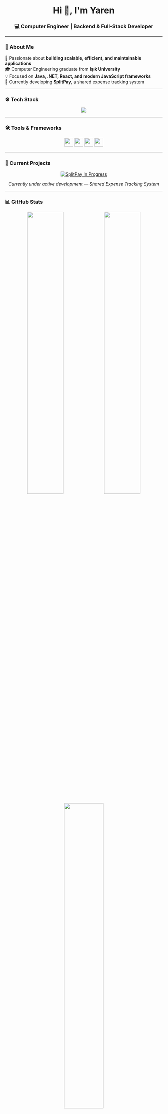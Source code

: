 <h1 align="center">Hi 👋, I'm Yaren</h1>
<h3 align="center">💻 Computer Engineer | Backend & Full-Stack Developer</h3>



---

### 🧩 About Me
🚀 Passionate about **building scalable, efficient, and maintainable applications**  
🎓 Computer Engineering graduate from **Işık University**  
💡 Focused on **Java, .NET, React, and modern JavaScript frameworks**  
🌱 Currently developing **SplitPay**, a shared expense tracking system  

---

### ⚙️ Tech Stack

<p align="center">
  <img src="https://skillicons.dev/icons?i=java,cs,dotnet,react,reactnative,js,html,css,nodejs,mysql,postman" />
</p>

---

### 🛠 Tools & Frameworks

<p align="center">
  <img src="https://img.shields.io/badge/JavaFX-007ACC?style=for-the-badge&logoColor=white" height="28"/>
  <img src="https://img.shields.io/badge/JDBC-A52A2A?style=for-the-badge&logoColor=white" height="28"/>
  <img src="https://img.shields.io/badge/VSCode-0078D4?style=for-the-badge&logo=visual-studio-code&logoColor=white" height="28"/>
  <img src="https://img.shields.io/badge/Git-F05032?style=for-the-badge&logo=git&logoColor=white" height="28"/>
</p>

---

### 🚧 Current Projects

<p align="center">
  <a href="https://github.com/yarenkiy/SplitPay" target="_blank">
    <img src="https://img.shields.io/badge/SplitPay%20🚧-ReactNative-yellow?style=for-the-badge" alt="SplitPay In Progress">
  </a>
</p>
<p align="center"><em>Currently under active development — Shared Expense Tracking System</em></p>

---

### 📊 GitHub Stats

<p align="center">
  <img src="https://github-readme-stats.vercel.app/api?username=yarenkiy&show_icons=true&include_all_commits=true&theme=radical&hide_border=false" width="48%" />
  <img src="https://github-readme-stats.vercel.app/api/top-langs/?username=yarenkiy&layout=compact&theme=radical&hide_border=false" width="48%" />
</p>

<p align="center">
  <img src="https://streak-stats.demolab.com/?user=yarenkiy&theme=radical&hide_border=false" width="50%" />
</p>

---

### 🌐 Connect with Me

<p align="center">
  <a href="mailto:yarennkiy@outlook.com"><img src="https://img.shields.io/badge/Email-%23EA4335?style=for-the-badge&logo=gmail&logoColor=white" alt="Email" /></a>
  <a href="https://www.linkedin.com/in/yaren-kiy/"><img src="https://img.shields.io/badge/LinkedIn-%230077B5?style=for-the-badge&logo=linkedin&logoColor=white" alt="LinkedIn" /></a>
  <a href="https://github.com/yarenkiy"><img src="https://img.shields.io/badge/GitHub-%23181717?style=for-the-badge&logo=github&logoColor=white" alt="GitHub" /></a>
</p>

---

<p align="center">
  <em>✨ “Code is like humor. When you have to explain it, it’s bad.” ✨</em>
</p>
